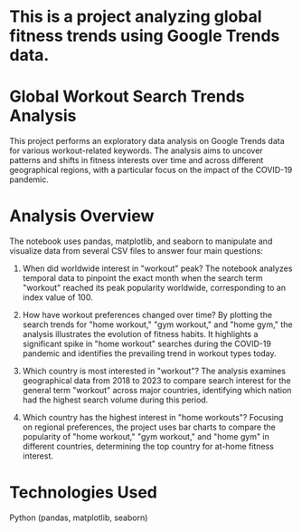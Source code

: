 # This is a project analyzing global fitness trends using Google Trends data.

# Global Workout Search Trends Analysis

This project performs an exploratory data analysis on Google Trends data for various workout-related keywords. The analysis aims to uncover patterns and shifts in fitness interests over time and across different geographical regions, with a particular focus on the impact of the COVID-19 pandemic.

# Analysis Overview

The notebook uses pandas, matplotlib, and seaborn to manipulate and visualize data from several CSV files to answer four main questions:


1. When did worldwide interest in "workout" peak?
The notebook analyzes temporal data to pinpoint the exact month when the search term "workout" reached its peak popularity worldwide, corresponding to an index value of 100.


2. How have workout preferences changed over time?
By plotting the search trends for "home workout," "gym workout," and "home gym," the analysis illustrates the evolution of fitness habits. It highlights a significant spike in "home workout" searches during the COVID-19 pandemic and identifies the prevailing trend in workout types today.


3. Which country is most interested in "workout"?
The analysis examines geographical data from 2018 to 2023 to compare search interest for the general term "workout" across major countries, identifying which nation had the highest search volume during this period.


4. Which country has the highest interest in "home workouts"?
Focusing on regional preferences, the project uses bar charts to compare the popularity of "home workout," "gym workout," and "home gym" in different countries, determining the top country for at-home fitness interest.

# Technologies Used

Python (pandas, matplotlib, seaborn)
